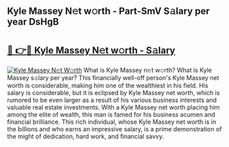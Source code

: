 ## Kyle Massey N𝚎t w𝚘rth - Part-SmV S𝚊lary per year DsHgB

# <h2><a href="http://gc3vzdr.nevu.top/?p=Kyle+Massey">🔗 👉🔴 Kyle Massey N𝚎t w𝚘rth - S𝚊lary</a></h2>

[![Kyle Massey N𝚎t W𝚘rth](https://i.imgur.com/Oavwk0R.jpeg)](http://gc3vzdr.nevu.top/?p=Kyle+Massey)
What is Kyle Massey n𝚎t w𝚘rth? What is Kyle Massey s𝚊lary per year?
This financially well-off person's Kyle Massey net worth is considerable, making him one of the wealthiest in his field. His salary is considerable, but it is eclipsed by Kyle Massey net worth, which is rumored to be even larger as a result of his various business interests and valuable real estate investments. With a Kyle Massey net worth placing him among the elite of wealth, this man is famed for his business acumen and financial brilliance. This rich individual, whose Kyle Massey net worth is in the billions and who earns an impressive salary, is a prime demonstration of the might of dedication, hard work, and financial savvy.
